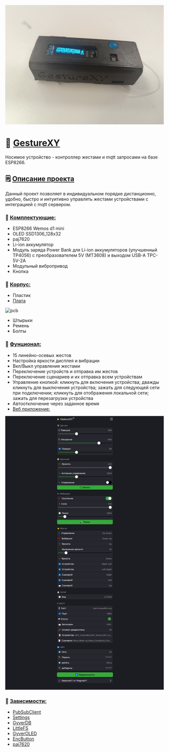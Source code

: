 ![preview](https://github.com/MagmaXY/GestureXY/blob/main/preview.png)


# 🤟 [GestureXY](https://github.com/MagmaXY/GestureXY/blob/main/preview.png)
Носимое устройство - контроллер жестами и mqtt запросами на базе ESP8266.

## 🗒 [Описание проекта](https://github.com/MagmaXY/GestureXY/blob/main/README.md)
Данный проект позволяет в индивидуальном порядке дистанционно, удобно, быстро и интуитивно управлять жестами устройствами с интеграцией с mqtt сервером.

### 📑 [Комплектующие:](https://github.com/MagmaXY/GestureXY/blob/main/scheme.png)
* ESP8266 Wemos d1 mini
* OLED SSD1306_128x32
* paj7620
* Li-ion аккумулятор
* Модуль заряда Power Bank для Li-ion аккумуляторов (улучшенный TP4056) c преобразователем 5V (MT3608) и выходом USB-A TPC-5V-2A
* Модульный вибропривод
* Кнопка
### 📑 [Корпус:](https://github.com/MagmaXY/GestureXY/tree/main/3d%20%20models)
* Пластик
* [Плата](https://oshwlab.com/magmaxy/pcb_smd_gesturexy)
  
 ![pcb](https://github.com/user-attachments/assets/f8aa9226-6c27-410d-8903-cd11d21bc371)
* Штырьки
* Ремень
* Болты
### 📑 [Фунционал:](https://github.com/MagmaXY/GestureXY/tree/main/firmware)
* 15 линейно-осевых жестов
* Настройка яркости дисплея и вибрации
* Вкл/Выкл управления жестами
* Переключение устройств и отправка им жестов
* Переключение сценариев и их отправка всем устройствам
* Управление кнопкой: кликнуть для включения устройства; дважды кликнуть для выключения устройства; зажать для следующей сети при подключении; кликнуть для отображения локальной сети; зажать для перезагрузки устройства
* Автоотключение через заданное время
* [Веб приложение:](https://github.com/MagmaXY/GestureXY/blob/main/webface.png)
  
![webface](https://github.com/MagmaXY/GestureXY/blob/main/webface.png)

### 🛐 [Зависимости:](https://www.arduino.cc/en/software)
* [PubSubClient](https://github.com/knolleary/pubsubclient) 
* [Settings](https://github.com/GyverLibs/Settings) 
* [GyverDB](https://github.com/GyverLibs/GyverDB) 
* [LittleFS](https://github.com/littlefs-project/littlefs) 
* [GyverOLED](https://github.com/GyverLibs/GyverOLED) 
* [EncButton](https://github.com/GyverLibs/EncButton) 
* [paj7620](https://github.com/Seeed-Studio/Grove_Gesture) 

